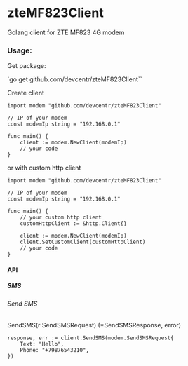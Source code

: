 # zteMF823Client
Golang client for ZTE MF823 4G modem

### Usage:
Get package:

`go get github.com/devcentr/zteMF823Client``

Create client

```
import modem "github.com/devcentr/zteMF823Client"

// IP of your modem
const modemIp string = "192.168.0.1"

func main() {
	client := modem.NewClient(modemIp)
    // your code
}
```

or with custom http client

```
import modem "github.com/devcentr/zteMF823Client"

// IP of your modem
const modemIp string = "192.168.0.1"

func main() {
    // your custom http client
    customHttpClient := &http.Client{}

	client := modem.NewClient(modemIp)
    client.SetCustomClient(customHttpClient)
	// your code
}
```

#### API
##### SMS
###### Send SMS
SendSMS(r SendSMSRequest) (*SendSMSResponse, error)
```
response, err := client.SendSMS(modem.SendSMSRequest{
    Text: "Hello",
    Phone: "+79876543210",
})
```
